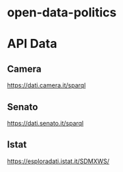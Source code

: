 # open-data-politics


# API Data

## Camera

https://dati.camera.it/sparql

## Senato

https://dati.senato.it/sparql

## Istat

https://esploradati.istat.it/SDMXWS/
